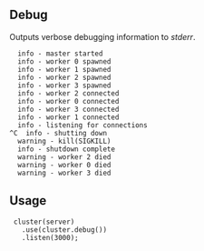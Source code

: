
## Debug

Outputs verbose debugging information to _stderr_.

      info - master started
      info - worker 0 spawned
      info - worker 1 spawned
      info - worker 2 spawned
      info - worker 3 spawned
      info - worker 2 connected
      info - worker 0 connected
      info - worker 3 connected
      info - worker 1 connected
      info - listening for connections
    ^C  info - shutting down
      warning - kill(SIGKILL)
      info - shutdown complete
      warning - worker 2 died
      warning - worker 0 died
      warning - worker 3 died

## Usage

     cluster(server)
       .use(cluster.debug())
       .listen(3000);